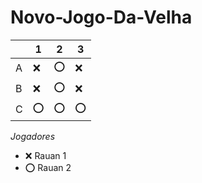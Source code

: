 # Novo-Jogo-Da-Velha

|   | 1 | 2 | 3 |
|---|---|---|---|
| A |  ❌ | ⭕  | ❌  |
| B |  ❌ | ⭕  | ❌  |
| C | ⭕  |  ⭕ |  ⭕ |

*Jogadores*

- ❌ Rauan 1
- ⭕ Rauan 2